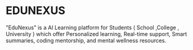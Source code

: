 # EDUNEXUS
"EduNexus" is a AI Learning platform for Students ( School ,College , University ) which offer Personalized learning, Real-time support, Smart summaries, coding mentorship, and mental wellness resources.
